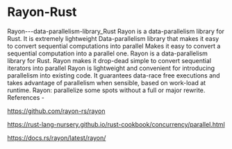 # Rayon-Rust

Rayon---data-parallelism-library_Rust
Rayon is a data-parallelism library for Rust.
It is extremely lightweight
Data-parallelism library that makes it easy to convert sequential computations into parallel
Makes it easy to convert a sequential computation into a parallel one.
Rayon is a data-parallelism library for Rust.
Rayon makes it drop-dead simple to convert sequential iterators into parallel
Rayon is lightweight and convenient for introducing parallelism into existing code. It guarantees data-race free executions and takes advantage of parallelism when sensible, based on work-load at runtime.
Rayon: parallelize some spots without a full or major rewrite.
References -

https://github.com/rayon-rs/rayon

https://rust-lang-nursery.github.io/rust-cookbook/concurrency/parallel.html

https://docs.rs/rayon/latest/rayon/
